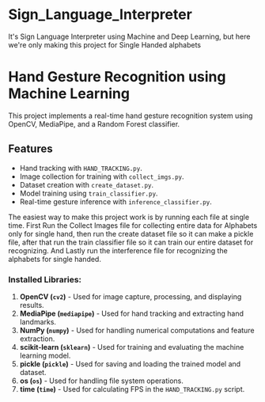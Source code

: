 # Sign_Language_Interpreter
It's Sign Language Interpreter using Machine and Deep Learning, but here we're only making this project for Single Handed alphabets

# Hand Gesture Recognition using Machine Learning
This project implements a real-time hand gesture recognition system using OpenCV, MediaPipe, and a Random Forest classifier.

## Features
- Hand tracking with `HAND_TRACKING.py`.
- Image collection for training with `collect_imgs.py`.
- Dataset creation with `create_dataset.py`.
- Model training using `train_classifier.py`.
- Real-time gesture inference with `inference_classifier.py`.

The easiest way to make this project work is by running each file at single time. 
First Run the Collect Images file for collecting entire data for Alphabets only for single hand, then run the create dataset file so it can make a pickle file, after that run the train classifier file so it can train our entire dataset for recognizing. And Lastly run the interference file for recognizing the alphabets for single handed. 


### **Installed Libraries:**
1. **OpenCV (`cv2`)** - Used for image capture, processing, and displaying results.
2. **MediaPipe (`mediapipe`)** - Used for hand tracking and extracting hand landmarks.
3. **NumPy (`numpy`)** - Used for handling numerical computations and feature extraction.
4. **scikit-learn (`sklearn`)** - Used for training and evaluating the machine learning model.
5. **pickle (`pickle`)** - Used for saving and loading the trained model and dataset.
6. **os (`os`)** - Used for handling file system operations.
7. **time (`time`)** - Used for calculating FPS in the `HAND_TRACKING.py` script.

